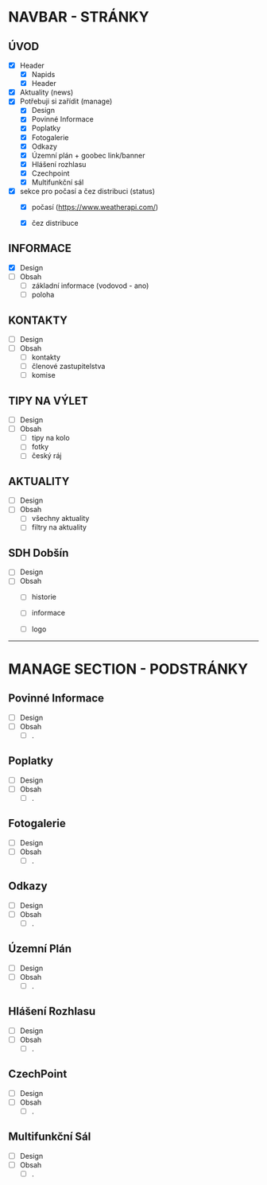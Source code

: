 # NAVBAR - STRÁNKY

## ÚVOD
- [x] Header
    - [x] Napids
    - [x] Header
- [x] Aktuality (news)
- [x] Potřebuji si zařídit (manage)
    - [x] Design
    - [x] Povinné Informace
    - [x] Poplatky
    - [x] Fotogalerie
    - [x] Odkazy
    - [x] Územní plán + goobec link/banner
    - [x] Hlášení rozhlasu
    - [x] Czechpoint
    - [x] Multifunkční sál

- [x] sekce pro počasí a čez distribuci (status)
    - [x] počasí (https://www.weatherapi.com/)
    - [x] čez distribuce


## INFORMACE
- [x] Design
- [ ] Obsah
    - [ ] základní informace (vodovod - ano)
    - [ ] poloha

## KONTAKTY
- [ ] Design
- [ ] Obsah
    - [ ] kontakty
    - [ ] členové zastupitelstva
    - [ ] komise

## TIPY NA VÝLET
- [ ] Design
- [ ] Obsah
    - [ ] tipy na kolo
    - [ ] fotky
    - [ ] český ráj

## AKTUALITY
- [ ] Design
- [ ] Obsah
    - [ ] všechny aktuality
    - [ ] filtry na aktuality

## SDH Dobšín
- [ ] Design
- [ ] Obsah
    - [ ] historie
    - [ ] informace
    - [ ] logo


---
# MANAGE SECTION - PODSTRÁNKY


## Povinné Informace
- [ ] Design
- [ ] Obsah
    - [ ] .

## Poplatky
- [ ] Design
- [ ] Obsah
    - [ ] .

## Fotogalerie
- [ ] Design
- [ ] Obsah
    - [ ] .

## Odkazy
- [ ] Design
- [ ] Obsah
    - [ ] .

## Územní Plán
- [ ] Design
- [ ] Obsah
    - [ ] .

## Hlášení Rozhlasu
- [ ] Design
- [ ] Obsah
    - [ ] .

## CzechPoint
- [ ] Design
- [ ] Obsah
    - [ ] .

## Multifunkční Sál
- [ ] Design
- [ ] Obsah
    - [ ] .